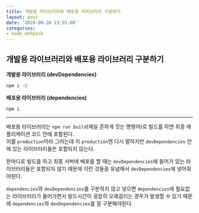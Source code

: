 ```yaml
---
title: 개발용 라이브러리와 배포용 라이브러리 구분하기
layout: post
date: '2020-09-20 13:55:00'
categories:
- node_webpack
---
```


## 개발용 라이브러리와 배포용 라이브러리 구분하기

**개발용 라이브러리 (devDependencies)**

```bash
npm i -D
```

**배포용 라이브러리 (dependencies)**

```bash
npm i
```

---

배포용 라이브러리는 `npm run build`(제일 흔하게 짓는 명령어)로 빌드를 하면 최종 애플리케이션 코드 안에 포함된다.  
이를 `production`이라 그러는데 이 `production`엔 다시 말하지만 `devDependencies` 안에 있는 라이브러리들은 포함되지 않는다.  

한마디로 빌드를 하고 최종 서버에 배포를 할 때는 `devDependencies`에 들어가 있는 라이브러리들은 포함되지 않기 때문에 
이런 것들을 유념해서 `devDependencies`에 넣어줘야된다.

`dependencies`와 `devDependencies`를 구분하지 않고 넣으면 `dependencies`에 필요없는 라이브러리가 들어가면서 
빌드시간이 굉장히 오래걸리는 경우가 발생할 수 있기 때문에 
`dependencies`와 `devDependencies`를 잘 구분해야된다.